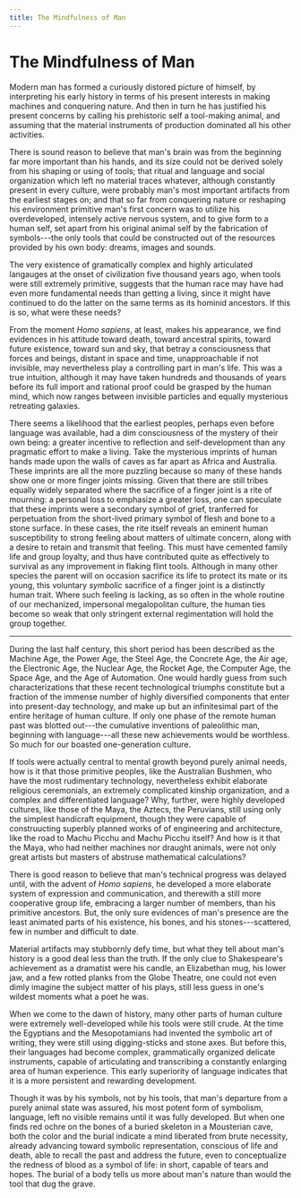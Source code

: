 ```yaml
---
title: The Mindfulness of Man
---
```


# The Mindfulness of Man

Modern man has formed a curiously distored picture of himself, by interpreting his early history in terms of his present interests in making machines and conquering nature. And then in turn he has justified his present concerns by calling his prehistoric self a tool-making animal, and assuming that the material instruments of production dominated all his other activities.

There is sound reason to believe that man's brain was from the beginning far more important than his hands, and its size could not be derived solely from his shaping or using of tools; that ritual and language and social organization which left no material traces whatever, although constantly present in every culture, were probably man's most important artifacts from the earliest stages on; and that so far from conquering nature or reshaping his environment primitive man's first concern was to utilize his overdeveloped, intensely active nervous system, and to give form to a human self, set apart from his original animal self by the fabrication of symbols---the only tools that could be constructed out of the resources provided by his own body: dreams, images and sounds.

The very existence of gramatically complex and highly articulated langauges at the onset of civilization five thousand years ago, when tools were still extremely primitive, suggests that the human race may have had even more fundamental needs than getting a living, since it might have continued to do the latter on the same terms as its hominid ancestors. If this is so, what were these needs?

From the moment _Homo sapiens_, at least, makes his appearance, we find evidences in his attitude toward death, toward ancestral spirits, toward future existence, toward sun and sky, that betray a consciousness that forces and beings, distant in space and time, unapproachable if not invisible, may nevertheless play a controlling part in man's life. This was a true intuition, although it may have taken hundreds and thousands of years before its full import and rational proof could be grasped by the human mind, which now ranges between invisible particles and equally mysterious retreating galaxies.

There seems a likelihood that the earliest peoples, perhaps even before language was available, had a dim consciousness of the mystery of their own being: a greater incentive to reflection and self-development than any pragmatic effort to make a living. Take the mysterious imprints of human hands made upon the walls of caves as far apart as Africa and Australia. These imprints are all the more puzzling because so many of these hands show one or more finger joints missing. Given that there are still tribes equally widely separated where the sacrifice of a finger joint is a rite of mourning: a personal loss to emphasize a greater loss, one can speculate that these imprints were a secondary symbol of grief, tranferred for perpetuation from the short-lived primary symbol of flesh and bone to a stone surface. In these cases, the rite itself reveals an eminent human susceptibility to strong feeling about matters of ultimate concern, along with a desire to retain and transmit that feeling. This must have cemented family life and group loyalty, and thus have contributed quite as effectively to survival as any improvement in flaking flint tools. Although in many other species the parent will on occasion sacrifice its life to protect its mate or its young, this voluntary _symbolic_ sacrifice of a finger joint is a distinctly human trait. Where such feeling is lacking, as so often in the whole routine of our mechanized, impersonal megalopolitan culture, the human ties become so weak that only stringent external regimentation will hold the group together.

---

During the last half century, this short period has been described as the Machine Age, the Power Age, the Steel Age, the Concrete Age, the Air age, the Electronic Age, the Nuclear Age, the Rocket Age, the Computer Age, the Space Age, and the Age of Automation. One would hardly guess from such characterizations that these recent technological triumphs constitute but a fraction of the immense number of highly diversified components that enter into present-day technology, and make up but an infinitesimal part of the entire heritage of human culture. If only one phase of the remote human past was blotted out---the cumulative inventions of paleolithic man, beginning with language---all these new achievements would be worthless. So much for our boasted one-generation culture.

If tools were actually central to mental growth beyond purely animal needs, how is it that those primitive peoples, like the Australian Bushmen, who have the most rudimentary technology, nevertheless exhibit elaborate religious ceremonials, an extremely complicated kinship organization, and a complex and differentiated language? Why, further, were highly developed cultures, like those of the Maya, the Aztecs, the Peruvians, still using only the simplest handicraft equipment, though they were capable of construucting superbly planned works of of engineering and architecture, like the road to Machu Picchu and Machu Picchu itself? And how is it that the Maya, who had neither machines nor draught animals, were not only great artists but masters of abstruse mathematical calculations?

There is good reason to believe that man's technical progress was delayed until, with the advent of _Homo sapiens_, he developed a more elaborate system of expression and communication, and therewith a still more cooperative group life, embracing a larger number of members, than his primitive ancestors. But, the only sure evidences of man's presence are the least animated parts of his existence, his bones, and his stones---scattered, few in number and difficult to date.

Material artifacts may stubbornly defy time, but what they tell about man's history is a good deal less than the truth. If the only clue to Shakespeare's achievement as a dramatist were his candle, an Elizabethan mug, his lower jaw, and a few rotted planks from the Globe Theatre, one could not even dimly imagine the subject matter of his plays, still less guess in one's wildest moments what a poet he was.

When we come to the dawn of history, many other parts of human culture were extremely well-developed while his tools were still crude. At the time the Egyptians and the Mesopotamians had invented the symbolic art of writing, they were still using digging-sticks and stone axes. But before this, their languages had become complex, grammatically organized delicate instruments, capable of articulating and transcribing a constantly enlarging area of human experience. This early superiority of language indicates that it is a more persistent and rewarding development.

Though it was by his symbols, not by his tools, that man's departure from a purely animal state was assured, his most potent form of symbolism, language, left no visible remains until it was fully developed. But when one finds red ochre on the bones of a buried skeleton in a Mousterian cave, both the color and the burial indicate a mind liberated from brute necessity, already advancing toward symbolic representation, conscious of life and death, able to recall the past and address the future, even to conceptualize the redness of blood as a symbol of life: in short, capable of tears and hopes. The burial of a body tells us more about man's nature than would the tool that dug the grave.
